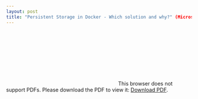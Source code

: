 ```yaml
---
layout: post
title: "Persistent Storage in Docker - Which solution and why?" (Microservices meetup, 2 Aug 2017)
---
```


<object data="http://www.oicheryl.com/resources/Persistent Storage in Docker.pdf" type="application/pdf" width="700px" height="700px">
    <embed src="http://www.oicheryl.com/resources/Persistent Storage in Docker.pdf">
        This browser does not support PDFs. Please download the PDF to view it: <a href="http://www.oicheryl.com/resources/Persistent Storage in Docker.pdf">Download PDF</a>.</p>
    </embed>
</object>
